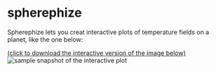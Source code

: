 # spherephize

Spherephize lets you creat interactive plots of temperature fields on a planet, like the one below: 

[(click to download the interactive version of the image below)](https://github.com/kathlandgren/spherephize/blob/develop/img/testsaveHJ.html)
![sample snapshot of the interactive plot](https://github.com/kathlandgren/spherephize/blob/develop/img/readmeplot.png?raw=true)
